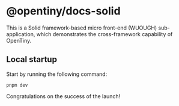 # @opentiny/docs-solid

This is a Solid framework-based micro front-end (WUOUGH) sub-application, which demonstrates the cross-framework capability of OpenTiny.

## Local startup

Start by running the following command:

```shell
pnpm dev
```

Congratulations on the success of the launch!